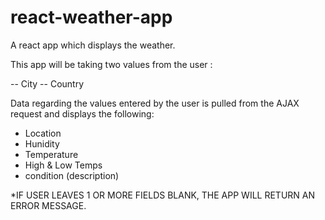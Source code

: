# react-weather-app
A react app which displays the weather.

This app will be taking two values from the user : 

-- City
-- Country

Data regarding the values entered by the user is pulled from the AJAX request and displays the following:

- Location
- Hunidity
- Temperature
- High & Low Temps
- condition (description)

*IF USER LEAVES 1 OR MORE FIELDS BLANK, THE APP WILL RETURN AN ERROR MESSAGE.